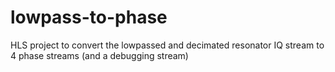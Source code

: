 # lowpass-to-phase
HLS project to convert the lowpassed and decimated resonator IQ stream to 4 phase streams (and a debugging stream)

